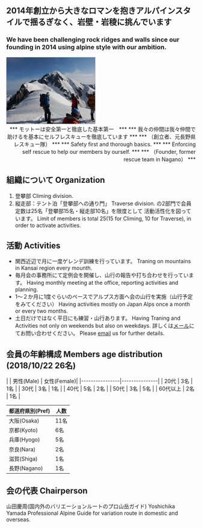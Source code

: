 ## 2014年創立から大きなロマンを抱きアルパインスタイルで揺るぎなく、岩壁・岩稜に挑んでいます
### We have been challenging rock ridges and walls since our founding in 2014 using alpine style with our ambition.

<img src=intro2.jpg style="margin-right:50px"/>

<div style="text-align: right;">
*** モットーは安全第一と徹底した基本第一　***
*** 我々の仲間は我々仲間で助けるを基本にセルフレスキューを徹底しています ***
*** （創立者、元長野県レスキュー隊） ***
*** Safety first and thorough basics.  ***
*** Enforcing self rescue to help our members by ourself.  ***
*** （Founder, former rescue team in Nagano） ***
</div>


## 組織について Organization
1. 登攀部 Climing division.
2. 縦走部：テント泊「登攀部への通り門」 Traverse division.
 の2部門で会員定数は25名「登攀部15名・縦走部10名」を限度として
 活動活性化を図っています。
 Limit of members is total 25(15 for Climing, 10 for Traverse), in order to activate activities.


## 活動 Activities
- 関西近辺で月に一度ゲレンデ訓練を行っています。 
Traning on mountains in Kansai region every mounth.
- 毎月会の事務所にて定例会を開催し、山行の報告や打ち合わせを行っています。 
Having monthly meeting at the office, reporting activities and planning.
- 1～２か月に1度ぐらいのペースでアルプス方面へ会の山行を実施（山行予定をみてください）
Having activities mostly on Japan Alps once a month or every two months.
- 土日だけではなく平日にも練習・山行あります。 
Having Traning and Activities not only on weekends but also on weekdays.
詳しくは<a target="_top" href="mailto:info_gcnaniwa@freeml.com">メール</a>にてお問い合わせください。 
Please <a target="_top" href="mailto:info_gcnaniwa@freeml.com">email</a> us for further details.


## 会員の年齢構成 Members age distribution  (2018/10/22  26名)

|   | 男性(Male) | 女性(Female)|
|----------------|---------------|
| 20代 | 3名 | 1名  |
| 30代 | 3名 | 1名 |
| 40代 | 5名 | 2名 |
| 50代 | 3名 | 5名 |
| 60代以上 | 2名 | 1名 |

| 都道府県別(Pref) | 人数
|----------------|---------------|
| 大阪(Osaka) | 11名 |
| 京都(Kyoto) | 6名 |
| 兵庫(Hyogo) | 5名 |
| 奈良(Nara) | 2名 |
| 滋賀(Shiga) | 1名 |
| 長野(Nagano) | 1名 |

## 会の代表 Chairperson
  山田慶周(国内外のバリエーションルートのプロ山岳ガイド)
  Yoshichika Yamada
  Professional Alpine Guide for variation route in domestic and overseas.


